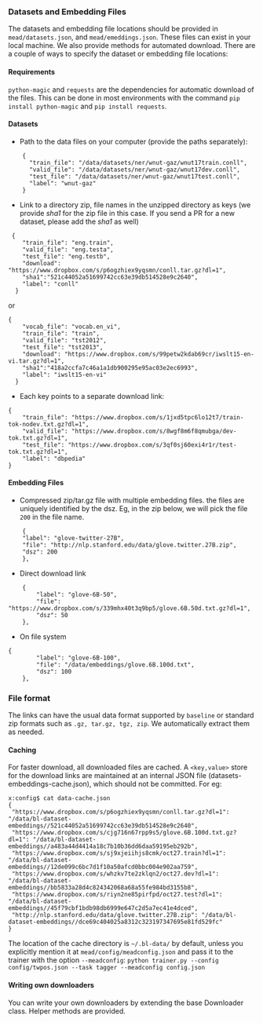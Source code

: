 ### Datasets and Embedding Files

The datasets and embedding file locations should be provided in `mead/datasets.json`, and `mead/emeddings.json`. These files can exist in your local machine. We also provide methods for automated download. There are a couple of ways to specify the dataset or embedding file locations:

#### Requirements

`python-magic` and `requests` are the dependencies for automatic download of the files. This can be done in most environments with the command `pip install python-magic` and `pip install requests`.
 
#### Datasets

- Path to the data files on your computer (provide the paths separately):

```
    {
      "train_file": "/data/datasets/ner/wnut-gaz/wnut17train.conll",
      "valid_file": "/data/datasets/ner/wnut-gaz/wnut17dev.conll",
      "test_file": "/data/datasets/ner/wnut-gaz/wnut17test.conll",
      "label": "wnut-gaz"
    }
```

- Link to a directory zip, file names in the unzipped directory as keys (we provide _sha1_ for the zip file in this case. If you send a PR for a new dataset, please add the _sha1_ as well)


```
 {
    "train_file": "eng.train",
    "valid_file": "eng.testa",
    "test_file": "eng.testb",
    "download": "https://www.dropbox.com/s/p6ogzhiex9yqsmn/conll.tar.gz?dl=1",
    "sha1":"521c44052a51699742cc63e39db514528e9c2640",
    "label": "conll"
  }
```

or

```
{
    "vocab_file": "vocab.en_vi",
    "train_file": "train",
    "valid_file": "tst2012",
    "test_file": "tst2013",
    "download": "https://www.dropbox.com/s/99petw2kdab69cr/iwslt15-en-vi.tar.gz?dl=1",
    "sha1":"418a2ccfa7c46a1a1db900295e95ac03e2ec6993",
    "label": "iwslt15-en-vi"
  }
```

- Each key points to a separate download link:

```
{
    "train_file": "https://www.dropbox.com/s/1jxd5tpc6lo12t7/train-tok-nodev.txt.gz?dl=1",
    "valid_file": "https://www.dropbox.com/s/8wgf8m6f8qmubga/dev-tok.txt.gz?dl=1",
    "test_file": "https://www.dropbox.com/s/3qf0sj60exi4r1r/test-tok.txt.gz?dl=1",
    "label": "dbpedia"
}
```

#### Embedding Files

- Compressed zip/tar.gz file with multiple embedding files. the files are uniquely identified by the dsz. Eg, in the zip below, we will pick the file `200` in the file name.

```
    {
	"label": "glove-twitter-27B",
	"file": "http://nlp.stanford.edu/data/glove.twitter.27B.zip",
	"dsz": 200
    },
```

- Direct download link

```
    {
        "label": "glove-6B-50",
        "file": "https://www.dropbox.com/s/339mhx40t3q9bp5/glove.6B.50d.txt.gz?dl=1",
        "dsz": 50
    },
```

- On file system

```aidl
{
        "label": "glove-6B-100",
        "file": "/data/embeddings/glove.6B.100d.txt",
        "dsz": 100
    },
```

### File format
The links can have the usual data format supported by `baseline` or standard zip formats such as `.gz, tar.gz, tgz, zip`. We automatically extract them as needed.

#### Caching

For faster download, all downloaded files are cached. A `<key,value>` store for the download links are maintained at an internal JSON file (datasets-embeddings-cache.json), which should not be committed. For eg:
```aidl
x:config$ cat data-cache.json
{
 "https://www.dropbox.com/s/p6ogzhiex9yqsmn/conll.tar.gz?dl=1": "/data/bl-dataset-embeddings//521c44052a51699742cc63e39db514528e9c2640",
 "https://www.dropbox.com/s/cjg716n67rpp9s5/glove.6B.100d.txt.gz?dl=1": "/data/bl-dataset-embeddings//a483a44d4414a18c7b10b36dd6daa59195eb292b",
 "https://www.dropbox.com/s/sj9xjeiihjs8cmk/oct27.train?dl=1": "/data/bl-dataset-embeddings//12de099c6bc7d1f10a50afcd0bbc004e902aa759",
 "https://www.dropbox.com/s/whzkv7te2zklqn2/oct27.dev?dl=1": "/data/bl-dataset-embeddings//bb5833a28d4c824342068a68a55fe984bd3155b8",
 "https://www.dropbox.com/s/riyn2ne85pirfpd/oct27.test?dl=1": "/data/bl-dataset-embeddings//45f79cbf1bdb98db6999e647c2d5a7ec41e4dced",
 "http://nlp.stanford.edu/data/glove.twitter.27B.zip": "/data/bl-dataset-embeddings//dce69c404025a8312c323197347695e81fd529fc"
}

```


The location of the cache directory is `~/.bl-data/` by default, unless you explicitly mention it at `mead/config/meadconfig.json` and pass it to the trainer with the option `--meadconfig`: `python trainer.py --config config/twpos.json --task tagger --meadconfig config.json`


#### Writing own downloaders

You can write your own downloaders by extending the base Downloader class. Helper methods are provided.


